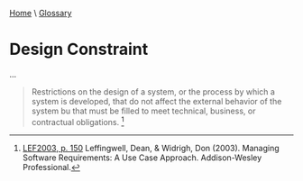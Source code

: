[Home](../../index.html) \ [Glossary](glossary.html)

# Design Constraint

...  


> Restrictions on the design of a system, or the process by which a system is developed, that do not affect the external behavior of the system bu that must be filled to meet technical, business, or contractual obligations. [^1]  

[^1]: [LEF2003, p. 150](../references/books/Managing-Software-Requirements-A-Use-Case-Approach.html) Leffingwell, Dean, & Widrigh, Don (2003). Managing Software Requirements: A Use Case Approach. Addison-Wesley Professional.